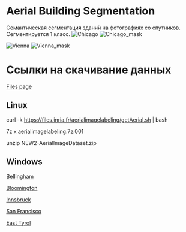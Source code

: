 # Aerial Building Segmentation
Семантическая сегментация зданий на фотографиях со спутников. Сегментируется 1 класс.
![Chicago](https://github.com/Sashmark97/AerialBuildingSegmentation/img/chi1.jpg)
![Chicago_mask](https://github.com/Sashmark97/AerialBuildingSegmentation/img/chi2.jpg)

![Vienna](https://github.com/Sashmark97/AerialBuildingSegmentation/img/vie1.jpg)
![Vienna_mask](https://github.com/Sashmark97/AerialBuildingSegmentation/img/vie2.jpg)
# Ссылки на скачивание данных

[Files page](https://project.inria.fr/aerialimagelabeling/files/)

## Linux
curl -k https://files.inria.fr/aerialimagelabeling/getAerial.sh | bash

7z x aerialimagelabeling.7z.001

unzip NEW2-AerialImageDataset.zip

## Windows

[Bellingham](https://files.inria.fr/aerialimagelabeling/aerialimagelabeling.7z.001)

[Bloomington](https://files.inria.fr/aerialimagelabeling/aerialimagelabeling.7z.002)

[Innsbruck](https://files.inria.fr/aerialimagelabeling/aerialimagelabeling.7z.003)

[San Francisco](https://files.inria.fr/aerialimagelabeling/aerialimagelabeling.7z.004)

[East Tyrol](https://files.inria.fr/aerialimagelabeling/aerialimagelabeling.7z.005)
